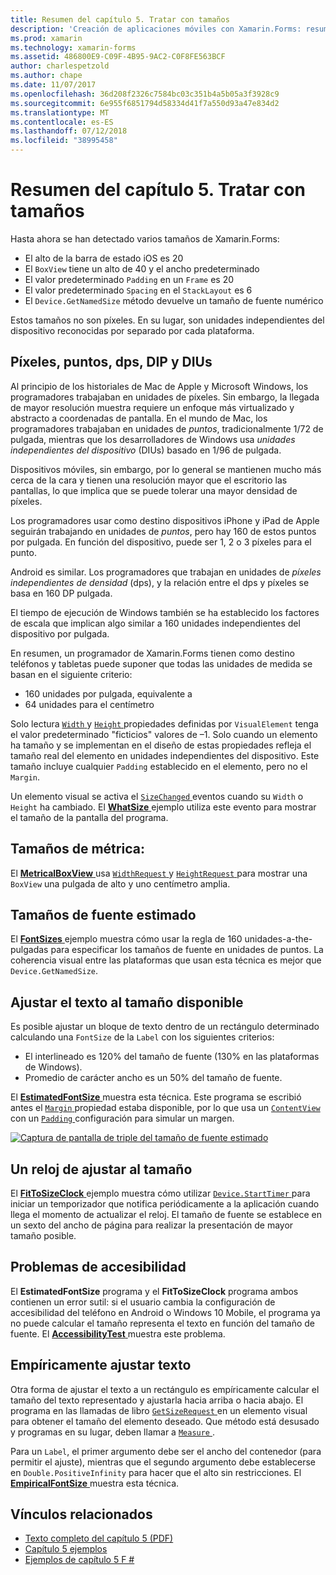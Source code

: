 ```yaml
---
title: Resumen del capítulo 5. Tratar con tamaños
description: 'Creación de aplicaciones móviles con Xamarin.Forms: resumen del capítulo 5. Tratar con tamaños'
ms.prod: xamarin
ms.technology: xamarin-forms
ms.assetid: 486800E9-C09F-4B95-9AC2-C0F8FE563BCF
author: charlespetzold
ms.author: chape
ms.date: 11/07/2017
ms.openlocfilehash: 36d208f2326c7584bc03c351b4a5b05a3f3928c9
ms.sourcegitcommit: 6e955f6851794d58334d41f7a550d93a47e834d2
ms.translationtype: MT
ms.contentlocale: es-ES
ms.lasthandoff: 07/12/2018
ms.locfileid: "38995458"
---
```

# <a name="summary-of-chapter-5-dealing-with-sizes"></a>Resumen del capítulo 5. Tratar con tamaños

Hasta ahora se han detectado varios tamaños de Xamarin.Forms:

- El alto de la barra de estado iOS es 20
- El `BoxView` tiene un alto de 40 y el ancho predeterminado
- El valor predeterminado `Padding` en un `Frame` es 20
- El valor predeterminado `Spacing` en el `StackLayout` es 6
- El `Device.GetNamedSize` método devuelve un tamaño de fuente numérico

Estos tamaños no son píxeles. En su lugar, son unidades independientes del dispositivo reconocidas por separado por cada plataforma.

## <a name="pixels-points-dps-dips-and-dius"></a>Píxeles, puntos, dps, DIP y DIUs

Al principio de los historiales de Mac de Apple y Microsoft Windows, los programadores trabajaban en unidades de píxeles. Sin embargo, la llegada de mayor resolución muestra requiere un enfoque más virtualizado y abstracto a coordenadas de pantalla. En el mundo de Mac, los programadores trabajaban en unidades de *puntos*, tradicionalmente 1/72 de pulgada, mientras que los desarrolladores de Windows usa *unidades independientes del dispositivo* (DIUs) basado en 1/96 de pulgada.

Dispositivos móviles, sin embargo, por lo general se mantienen mucho más cerca de la cara y tienen una resolución mayor que el escritorio las pantallas, lo que implica que se puede tolerar una mayor densidad de píxeles.

Los programadores usar como destino dispositivos iPhone y iPad de Apple seguirán trabajando en unidades de *puntos*, pero hay 160 de estos puntos por pulgada. En función del dispositivo, puede ser 1, 2 o 3 píxeles para el punto.

Android es similar. Los programadores que trabajan en unidades de *píxeles independientes de densidad* (dps), y la relación entre el dps y píxeles se basa en 160 DP pulgada.

El tiempo de ejecución de Windows también se ha establecido los factores de escala que implican algo similar a 160 unidades independientes del dispositivo por pulgada.

En resumen, un programador de Xamarin.Forms tienen como destino teléfonos y tabletas puede suponer que todas las unidades de medida se basan en el siguiente criterio:

- 160 unidades por pulgada, equivalente a
- 64 unidades para el centímetro

Solo lectura [ `Width` ](xref:Xamarin.Forms.VisualElement.Width) y [ `Height` ](xref:Xamarin.Forms.VisualElement.Height) propiedades definidas por `VisualElement` tenga el valor predeterminado "ficticios" valores de &ndash;1. Solo cuando un elemento ha tamaño y se implementan en el diseño de estas propiedades refleja el tamaño real del elemento en unidades independientes del dispositivo. Este tamaño incluye cualquier `Padding` establecido en el elemento, pero no el `Margin`.

Un elemento visual se activa el [ `SizeChanged` ](xref:Xamarin.Forms.VisualElement.SizeChanged) eventos cuando su `Width` o `Height` ha cambiado. El [ **WhatSize** ](https://github.com/xamarin/xamarin-forms-book-samples/tree/master/Chapter05/WhatSize) ejemplo utiliza este evento para mostrar el tamaño de la pantalla del programa.

## <a name="metrical-sizes"></a>Tamaños de métrica:

El [ **MetricalBoxView** ](https://github.com/xamarin/xamarin-forms-book-samples/tree/master/Chapter05/MetricalBoxView) usa [ `WidthRequest` ](xref:Xamarin.Forms.VisualElement.WidthRequest) y [ `HeightRequest` ](xref:Xamarin.Forms.VisualElement.HeightRequest) para mostrar una `BoxView` una pulgada de alto y uno centímetro amplia.

## <a name="estimated-font-sizes"></a>Tamaños de fuente estimado

El [ **FontSizes** ](https://github.com/xamarin/xamarin-forms-book-samples/tree/master/Chapter05/FontSizes) ejemplo muestra cómo usar la regla de 160 unidades-a-the-pulgadas para especificar los tamaños de fuente en unidades de puntos. La coherencia visual entre las plataformas que usan esta técnica es mejor que `Device.GetNamedSize`.

## <a name="fitting-text-to-available-size"></a>Ajustar el texto al tamaño disponible

Es posible ajustar un bloque de texto dentro de un rectángulo determinado calculando una `FontSize` de la `Label` con los siguientes criterios:

- El interlineado es 120% del tamaño de fuente (130% en las plataformas de Windows).
- Promedio de carácter ancho es un 50% del tamaño de fuente.

El [ **EstimatedFontSize** ](https://github.com/xamarin/xamarin-forms-book-samples/tree/master/Chapter05/EstimatedFontSize) muestra esta técnica. Este programa se escribió antes el [ `Margin` ](xref:Xamarin.Forms.View.Margin) propiedad estaba disponible, por lo que usa un [ `ContentView` ](xref:Xamarin.Forms.ContentView) con un [ `Padding` ](xref:Xamarin.Forms.Layout.Padding) configuración para simular un margen.

[![Captura de pantalla de triple del tamaño de fuente estimado](images/ch05fg07-small.png "texto se ajusta al tamaño disponible")](images/ch05fg07-large.png#lightbox "texto se ajusta al tamaño disponible")

## <a name="a-fit-to-size-clock"></a>Un reloj de ajustar al tamaño

El [ **FitToSizeClock** ](https://github.com/xamarin/xamarin-forms-book-samples/tree/master/Chapter05/FitToSizeClock) ejemplo muestra cómo utilizar [ `Device.StartTimer` ](xref:Xamarin.Forms.Device.StartTimer(System.TimeSpan,System.Func{System.Boolean})) para iniciar un temporizador que notifica periódicamente a la aplicación cuando llega el momento de actualizar el reloj. El tamaño de fuente se establece en un sexto del ancho de página para realizar la presentación de mayor tamaño posible.

## <a name="accessibility-issues"></a>Problemas de accesibilidad

El **EstimatedFontSize** programa y el **FitToSizeClock** programa ambos contienen un error sutil: si el usuario cambia la configuración de accesibilidad del teléfono en Android o Windows 10 Mobile, el programa ya no puede calcular el tamaño representa el texto en función del tamaño de fuente. El [ **AccessibilityTest** ](https://github.com/xamarin/xamarin-forms-book-samples/tree/master/Chapter05/AccessibilityTest) muestra este problema.

## <a name="empirically-fitting-text"></a>Empíricamente ajustar texto

Otra forma de ajustar el texto a un rectángulo es empíricamente calcular el tamaño del texto representado y ajustarla hacia arriba o hacia abajo. El programa en las llamadas de libro [ `GetSizeRequest` ](xref:Xamarin.Forms.VisualElement.GetSizeRequest(System.Double,System.Double)) en un elemento visual para obtener el tamaño del elemento deseado. Que método está desusado y programas en su lugar, deben llamar a [ `Measure` ](xref:Xamarin.Forms.VisualElement.Measure(System.Double,System.Double,Xamarin.Forms.MeasureFlags)).

Para un `Label`, el primer argumento debe ser el ancho del contenedor (para permitir el ajuste), mientras que el segundo argumento debe establecerse en `Double.PositiveInfinity` para hacer que el alto sin restricciones. El [ **EmpiricalFontSize** ](https://github.com/xamarin/xamarin-forms-book-samples/tree/master/Chapter05/EmpiricalFontSize) muestra esta técnica.



## <a name="related-links"></a>Vínculos relacionados

- [Texto completo del capítulo 5 (PDF)](https://download.xamarin.com/developer/xamarin-forms-book/XamarinFormsBook-Ch05-Apr2016.pdf)
- [Capítulo 5 ejemplos](https://github.com/xamarin/xamarin-forms-book-samples/tree/master/Chapter05)
- [Ejemplos de capítulo 5 F #](https://github.com/xamarin/xamarin-forms-book-samples/tree/master/Chapter05/FS)
